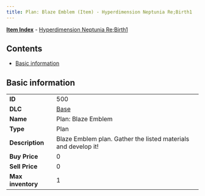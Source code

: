 ```yaml
---
title: Plan: Blaze Emblem (Item) - Hyperdimension Neptunia Re;Birth1
---
```


[**Item Index**](/neptunia/rb1/item/index.html) - [Hyperdimension Neptunia Re;Birth1](/neptunia/rb1)

## Contents

- [Basic information](#basic-information)
## Basic information

|   |   |
| -- | -- |
| **ID** | 500 |
| **DLC** | [Base](/neptunia/rb1/dlc/1-base.html) |
| **Name** | Plan: Blaze Emblem |
| **Type** | Plan |
| **Description** | Blaze Emblem plan. Gather the listed materials and develop it! |
| **Buy Price** | 0 |
| **Sell Price** | 0 |
| **Max inventory** | 1 |
